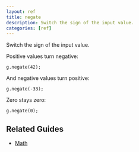 ```yaml
---
layout: ref
title: negate
description: Switch the sign of the input value.
categories: [ref]
---
```

Switch the sign of the input value.

Positive values turn negative:

    g.negate(42);

And negative values turn positive:

    g.negate(-33);

Zero stays zero:

    g.negate(0);

## Related Guides
- [Math](../guide/math.html)
